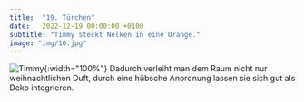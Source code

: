 ```yaml
---
title:  "19. Türchen"
date:   2022-12-19 00:00:00 +0100
subtitle: "Timmy steckt Nelken in eine Orange."
image: "img/10.jpg"
---
```


![Timmy](../img/10.jpg){:width="100%"}
Dadurch verleiht man dem Raum nicht nur weihnachtlichen Duft, durch eine hübsche Anordnung lassen sie sich gut als Deko integrieren.
